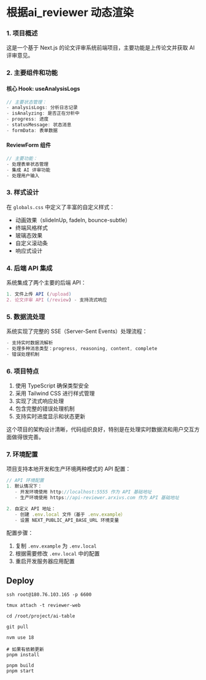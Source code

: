 # 根据ai_reviewer 动态渲染


### 1. 项目概述

这是一个基于 Next.js 的论文评审系统前端项目，主要功能是上传论文并获取 AI 评审意见。

### 2. 主要组件和功能

#### 核心 Hook: useAnalysisLogs

```typescript
// 主要状态管理：
- analysisLogs: 分析日志记录
- isAnalyzing: 是否正在分析中
- progress: 进度
- statusMessage: 状态消息
- formData: 表单数据
```

#### ReviewForm 组件

```typescript
// 主要功能：
- 处理表单状态管理
- 集成 AI 评审功能
- 处理用户输入
```

### 3. 样式设计

在 `globals.css` 中定义了丰富的自定义样式：

- 动画效果（slideInUp, fadeIn, bounce-subtle）
- 终端风格样式
- 玻璃态效果
- 自定义滚动条
- 响应式设计

### 4. 后端 API 集成

系统集成了两个主要的后端 API：

```typescript
1. 文件上传 API (/upload)
2. 论文评审 API (/review) - 支持流式响应
```

### 5. 数据流处理

系统实现了完整的 SSE（Server-Sent Events）处理流程：

```typescript
- 支持实时数据流解析
- 处理多种消息类型：progress, reasoning, content, complete
- 错误处理机制
```

### 6. 项目特点

1. 使用 TypeScript 确保类型安全
2. 采用 Tailwind CSS 进行样式管理
3. 实现了流式响应处理
4. 包含完整的错误处理机制
5. 支持实时进度显示和状态更新

这个项目的架构设计清晰，代码组织良好，特别是在处理实时数据流和用户交互方面做得很完善。

### 7. 环境配置

项目支持本地开发和生产环境两种模式的 API 配置：

```typescript
// API 环境配置
1. 默认情况下：
   - 开发环境使用 http://localhost:5555 作为 API 基础地址
   - 生产环境使用 https://api-reviewer.arxivs.com 作为 API 基础地址

2. 自定义 API 地址：
   - 创建 .env.local 文件（基于 .env.example）
   - 设置 NEXT_PUBLIC_API_BASE_URL 环境变量
```

配置步骤：
1. 复制 `.env.example` 为 `.env.local`
2. 根据需要修改 `.env.local` 中的配置
3. 重启开发服务器应用配置

## Deploy

```shell
ssh root@180.76.103.165 -p 6600

tmux attach -t reviewer-web

cd /root/project/ai-table

git pull

nvm use 18

# 如果有依赖更新
pnpm install

pnpm build
pnpm start
```